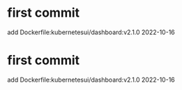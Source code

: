 # first commit
add Dockerfile:kubernetesui/dashboard:v2.1.0 2022-10-16
# first commit
add Dockerfile:kubernetesui/dashboard:v2.1.0 2022-10-16
